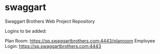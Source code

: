 swaggart
========

Swaggart Brothers Web Project Repository

Logins to be added:

Plan Room: https://sp.swaggartbrothers.com:4443/planroom
Employee Login: https://sp.swaggartbrothers.com:4443